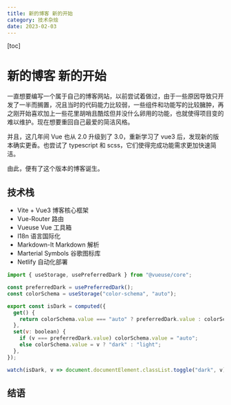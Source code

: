 ```yaml
---
title: 新的博客 新的开始
category: 技术杂烩
date: 2023-02-03
---
```


[toc]

# 新的博客 新的开始

一直想要编写一个属于自己的博客网站，以前尝试着做过，由于一些原因导致只开发了一半而搁置，况且当时的代码能力比较弱，一些组件和功能写的比较臃肿，再之刚开始喜欢加上一些花里胡哨且酷炫但并没什么卵用的功能，也就使得项目变的难以维护。现在想要重回自己最爱的简洁风格。

并且，这几年间 Vue 也从 2.0 升级到了 3.0，重新学习了 vue3 后，发现新的版本确实更香。也尝试了 typescript 和 scss，它们使得完成功能需求更加快速简洁。

由此，便有了这个版本的博客诞生。

## 技术栈

- Vite + Vue3 博客核心框架
- Vue-Router 路由
- Vueuse Vue 工具箱
- I18n 语言国际化
- Markdown-It Markdown 解析
- Marterial Symbols 谷歌图标库
- Netlify 自动化部署

```js
import { useStorage, usePreferredDark } from "@vueuse/core";

const preferredDark = usePreferredDark();
const colorSchema = useStorage("color-schema", "auto");

export const isDark = computed({
  get() {
    return colorSchema.value === "auto" ? preferredDark.value : colorSchema.value === "dark";
  },
  set(v: boolean) {
    if (v === preferredDark.value) colorSchema.value = "auto";
    else colorSchema.value = v ? "dark" : "light";
  },
});

watch(isDark, v => document.documentElement.classList.toggle("dark", v), { immediate: true });
```

## 结语
